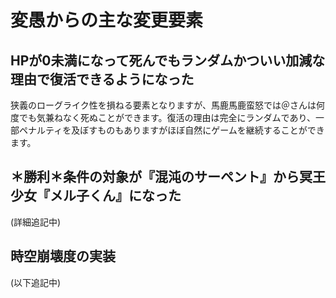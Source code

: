 # 変愚からの主な変更要素

## HPが0未満になって死んでもランダムかついい加減な理由で復活できるようになった

狭義のローグライク性を損ねる要素となりますが、馬鹿馬鹿蛮怒では＠さんは何度でも気兼ねなく死ぬことができます。復活の理由は完全にランダムであり、一部ペナルティを及ぼすものもありますがほぼ自然にゲームを継続することができます。

## ＊勝利＊条件の対象が『混沌のサーペント』から冥王少女『メル子くん』になった

(詳細追記中)

## 時空崩壊度の実装

(以下追記中)
